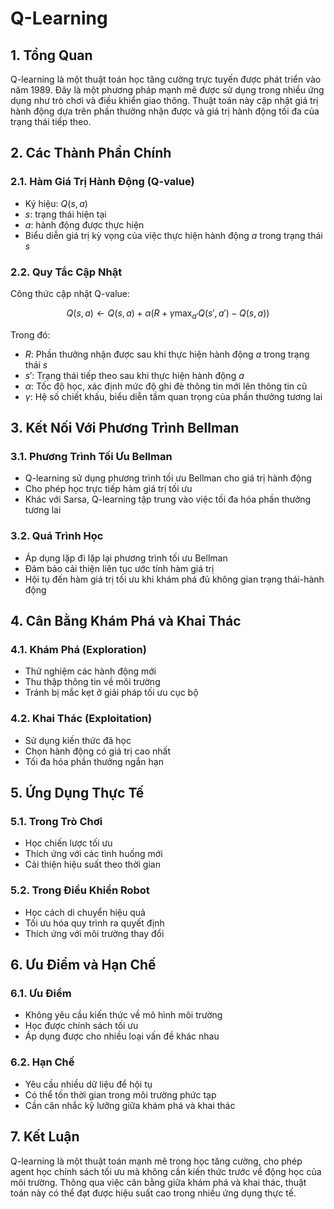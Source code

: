 # Q-Learning

## 1. Tổng Quan
Q-learning là một thuật toán học tăng cường trực tuyến được phát triển vào năm 1989. Đây là một phương pháp mạnh mẽ được sử dụng trong nhiều ứng dụng như trò chơi và điều khiển giao thông. Thuật toán này cập nhật giá trị hành động dựa trên phần thưởng nhận được và giá trị hành động tối đa của trạng thái tiếp theo.

## 2. Các Thành Phần Chính

### 2.1. Hàm Giá Trị Hành Động (Q-value)
- Ký hiệu: $Q(s, a)$
- $s$: trạng thái hiện tại
- $a$: hành động được thực hiện
- Biểu diễn giá trị kỳ vọng của việc thực hiện hành động $a$ trong trạng thái $s$

### 2.2. Quy Tắc Cập Nhật
Công thức cập nhật Q-value:

$$Q(s, a) \leftarrow Q(s, a) + \alpha \left( R + \gamma \max_{a'} Q(s', a') - Q(s, a) \right)$$

Trong đó:
- $R$: Phần thưởng nhận được sau khi thực hiện hành động $a$ trong trạng thái $s$
- $s'$: Trạng thái tiếp theo sau khi thực hiện hành động $a$
- $\alpha$: Tốc độ học, xác định mức độ ghi đè thông tin mới lên thông tin cũ
- $\gamma$: Hệ số chiết khấu, biểu diễn tầm quan trọng của phần thưởng tương lai

## 3. Kết Nối Với Phương Trình Bellman

### 3.1. Phương Trình Tối Ưu Bellman
- Q-learning sử dụng phương trình tối ưu Bellman cho giá trị hành động
- Cho phép học trực tiếp hàm giá trị tối ưu
- Khác với Sarsa, Q-learning tập trung vào việc tối đa hóa phần thưởng tương lai

### 3.2. Quá Trình Học
- Áp dụng lặp đi lặp lại phương trình tối ưu Bellman
- Đảm bảo cải thiện liên tục ước tính hàm giá trị
- Hội tụ đến hàm giá trị tối ưu khi khám phá đủ không gian trạng thái-hành động

## 4. Cân Bằng Khám Phá và Khai Thác

### 4.1. Khám Phá (Exploration)
- Thử nghiệm các hành động mới
- Thu thập thông tin về môi trường
- Tránh bị mắc kẹt ở giải pháp tối ưu cục bộ

### 4.2. Khai Thác (Exploitation)
- Sử dụng kiến thức đã học
- Chọn hành động có giá trị cao nhất
- Tối đa hóa phần thưởng ngắn hạn

## 5. Ứng Dụng Thực Tế

### 5.1. Trong Trò Chơi
- Học chiến lược tối ưu
- Thích ứng với các tình huống mới
- Cải thiện hiệu suất theo thời gian

### 5.2. Trong Điều Khiển Robot
- Học cách di chuyển hiệu quả
- Tối ưu hóa quy trình ra quyết định
- Thích ứng với môi trường thay đổi

## 6. Ưu Điểm và Hạn Chế

### 6.1. Ưu Điểm
- Không yêu cầu kiến thức về mô hình môi trường
- Học được chính sách tối ưu
- Áp dụng được cho nhiều loại vấn đề khác nhau

### 6.2. Hạn Chế
- Yêu cầu nhiều dữ liệu để hội tụ
- Có thể tốn thời gian trong môi trường phức tạp
- Cần cân nhắc kỹ lưỡng giữa khám phá và khai thác

## 7. Kết Luận
Q-learning là một thuật toán mạnh mẽ trong học tăng cường, cho phép agent học chính sách tối ưu mà không cần kiến thức trước về động học của môi trường. Thông qua việc cân bằng giữa khám phá và khai thác, thuật toán này có thể đạt được hiệu suất cao trong nhiều ứng dụng thực tế.
